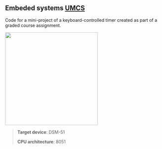 ## Embeded systems [UMCS](https://en.wikipedia.org/wiki/Maria_Curie-Sk%C5%82odowska_University)

Code for a mini-project of a keyboard-controlled timer created as part of a graded course assignment.

<img width="300" src="https://github.com/user-attachments/assets/b704bedd-bb93-45ed-b4d7-04e687ba35b4" />

> **Target device**: DSM-51
> 
> **CPU architecture**: 8051
